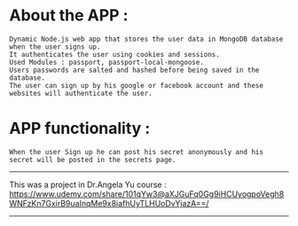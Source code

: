 # About the APP : 
```
Dynamic Node.js web app that stores the user data in MongoDB database when the user signs up.
It authenticates the user using cookies and sessions.
Used Modules : passport, passport-local-mongoose.
Users passwords are salted and hashed before being saved in the database.
The user can sign up by his google or facebook account and these websites will authenticate the user.
```

# APP functionality : 
```
When the user Sign up he can post his secret anonymously and his secret will be posted in the secrets page.
```

********************************************************************************************************************
This was a project in Dr.Angela Yu course : https://www.udemy.com/share/101qYw3@aXJGuFq0Gg9iHCUyogpoVegh8WNFzKn7GxirB9uaInqMe9x8iafhUyTLHUoDvYjazA==/

*******************************************************************************************************************

 
 
